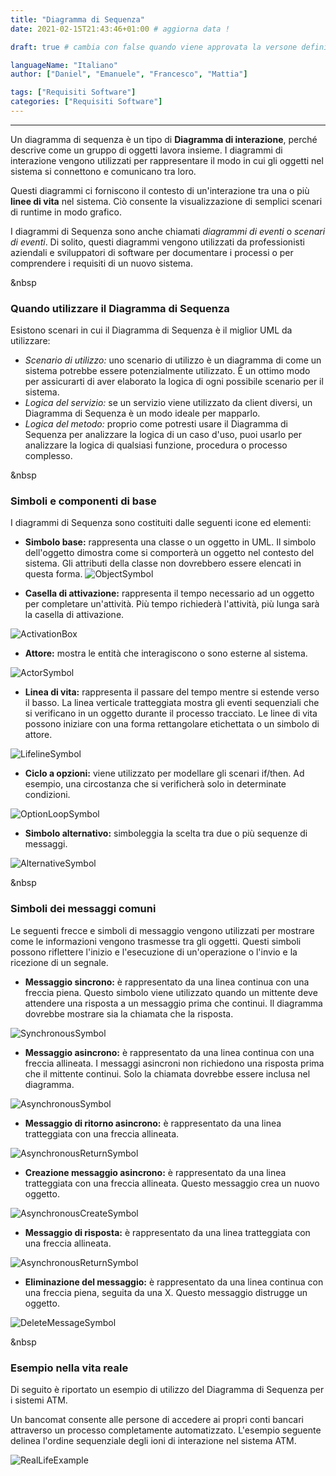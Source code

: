 ```yaml
---
title: "Diagramma di Sequenza" 
date: 2021-02-15T21:43:46+01:00 # aggiorna data !

draft: true # cambia con false quando viene approvata la versone definitiva !

languageName: "Italiano"
author: ["Daniel", "Emanuele", "Francesco", "Mattia"]

tags: ["Requisiti Software"]
categories: ["Requisiti Software"]
---
```



--- 
Un diagramma di sequenza è un tipo di **Diagramma di interazione**, perché descrive come un gruppo di oggetti lavora insieme. I diagrammi di interazione vengono utilizzati per rappresentare il modo in cui gli oggetti nel sistema si connettono e comunicano tra loro.

Questi diagrammi ci forniscono il contesto di un'interazione tra una o più **linee di vita** nel sistema. Ciò consente la visualizzazione di semplici scenari di runtime in modo grafico. 

I diagrammi di Sequenza sono anche chiamati _diagrammi di eventi_ o _scenari di eventi_. Di solito, questi diagrammi vengono utilizzati da professionisti aziendali e sviluppatori di software per documentare i processi o per comprendere i requisiti di un nuovo sistema.

&nbsp
### Quando utilizzare il Diagramma di Sequenza

Esistono scenari in cui il Diagramma di Sequenza è il miglior UML da utilizzare:

- _Scenario di utilizzo:_ uno scenario di utilizzo è un diagramma di come un sistema potrebbe essere potenzialmente utilizzato. È un ottimo modo per assicurarti di aver elaborato la logica di ogni possibile scenario per il sistema.
- _Logica del servizio:_ se un servizio viene utilizzato da client diversi, un Diagramma di Sequenza è un modo ideale per mapparlo.
- _Logica del metodo:_ proprio come potresti usare il Diagramma di Sequenza per analizzare la logica di un caso d'uso, puoi usarlo per analizzare la logica di qualsiasi funzione, procedura o processo complesso.

&nbsp
### Simboli e componenti di base

I diagrammi di Sequenza sono costituiti dalle seguenti icone ed elementi:

- **Simbolo base:** rappresenta una classe o un oggetto in UML. Il simbolo dell'oggetto dimostra come si comporterà un oggetto nel contesto del sistema. Gli attributi della classe non dovrebbero essere elencati in questa forma.
![ObjectSymbol](img/ObjectSymbol.jpg) 

- **Casella di attivazione:** rappresenta il tempo necessario ad un oggetto per completare un'attività. Più tempo richiederà l'attività, più lunga sarà la casella di attivazione.

![ActivationBox](img/ActivationBox.jpg) 

- **Attore:** mostra le entità che interagiscono o sono esterne al sistema.

![ActorSymbol](img/ActorSymbol.jpg) 

- **Linea di vita:** rappresenta il passare del tempo mentre si estende verso il basso. La linea verticale tratteggiata mostra gli eventi sequenziali che si verificano in un oggetto durante il processo tracciato. Le linee di vita possono iniziare con una forma rettangolare etichettata o un simbolo di attore.

![LifelineSymbol](img/LifelineSymbol.jpg) 

- **Ciclo a opzioni:** viene utilizzato per modellare gli scenari if/then. Ad esempio, una circostanza che si verificherà solo in determinate condizioni.

![OptionLoopSymbol](img/OptionLoopSymbol.jpg) 

- **Simbolo alternativo:** simboleggia la scelta tra due o più sequenze di messaggi.

![AlternativeSymbol](img/AlternativeSymbol.jpg) 

&nbsp
### Simboli dei messaggi comuni

Le seguenti frecce e simboli di messaggio vengono utilizzati per mostrare come le informazioni vengono trasmesse tra gli oggetti. Questi simboli possono riflettere l'inizio e l'esecuzione di un'operazione o l'invio e la ricezione di un segnale.

- **Messaggio sincrono:** è rappresentato da una linea continua con una freccia piena. Questo simbolo viene utilizzato quando un mittente deve attendere una risposta a un messaggio prima che continui. Il diagramma dovrebbe mostrare sia la chiamata che la risposta.

![SynchronousSymbol](img/SynchronousSymbol.jpg) 

- **Messaggio asincrono:** è rappresentato da una linea continua con una freccia allineata. I messaggi asincroni non richiedono una risposta prima che il mittente continui. Solo la chiamata dovrebbe essere inclusa nel diagramma.

![AsynchronousSymbol](img/AsynchronousSymbol.jpg) 

- **Messaggio di ritorno asincrono:** è rappresentato da una linea tratteggiata con una freccia allineata.

![AsynchronousReturnSymbol](img/AsynchronousReturnSymbol.jpg) 

- **Creazione messaggio asincrono:** è rappresentato da una linea tratteggiata con una freccia allineata. Questo messaggio crea un nuovo oggetto.

![AsynchronousCreateSymbol](img/AsynchronousCreateSymbol.jpg) 

- **Messaggio di risposta:** è rappresentato da una linea tratteggiata con una freccia allineata.

![AsynchronousReturnSymbol](img/AsynchronousReturnSymbol.jpg) 

- **Eliminazione del messaggio:** è rappresentato da una linea continua con una freccia piena, seguita da una X. Questo messaggio distrugge un oggetto.

![DeleteMessageSymbol](img/DeleteMessageSymbol.jpg) 

&nbsp
### Esempio nella vita reale

Di seguito è riportato un esempio di utilizzo del Diagramma di Sequenza per i sistemi ATM.

Un bancomat consente alle persone di accedere ai propri conti bancari attraverso un processo completamente automatizzato. L'esempio seguente delinea l'ordine sequenziale degli ioni di interazione nel sistema ATM.


![RealLifeExample](img/Example.jpg) 